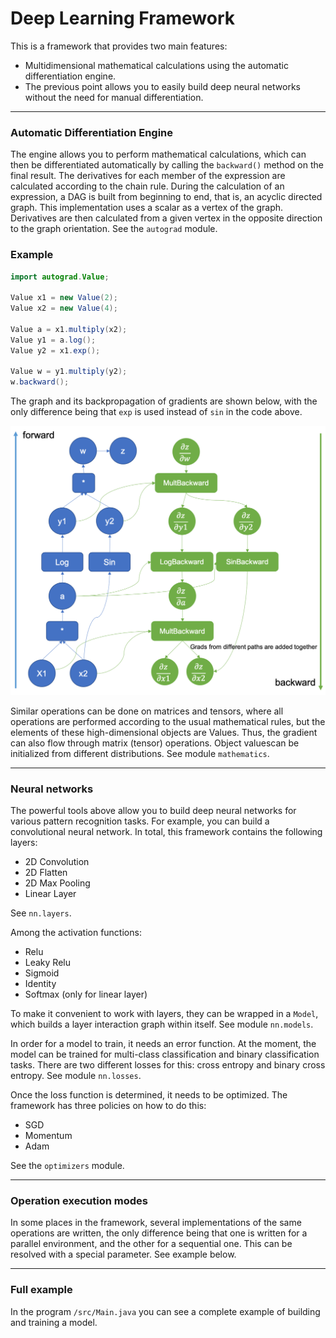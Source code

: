 # Deep Learning Framework

This is a framework that provides two main features:
* Multidimensional mathematical calculations using the automatic differentiation engine.
* The previous point allows you to easily build deep neural networks without the need for manual differentiation.
  
---

### Automatic Differentiation Engine

The engine allows you to perform mathematical calculations, which can then be differentiated automatically by calling the ```backward()``` method on the final result. The derivatives for each member of the expression are calculated according to the chain rule. During the calculation of an expression, a DAG is built from beginning to end, that is, an acyclic directed graph. This implementation uses a scalar as a vertex of the graph. Derivatives are then calculated from a given vertex in the opposite direction to the graph orientation. See the ```autograd``` module.

### Example

```java
import autograd.Value;

Value x1 = new Value(2);
Value x2 = new Value(4);

Value a = x1.multiply(x2);
Value y1 = a.log();
Value y2 = x1.exp();

Value w = y1.multiply(y2);
w.backward();
```

The graph and its backpropagation of gradients are shown below, with the only difference being that ```exp``` is used instead of ```sin``` in the code above.

![image](./augmented_computational_graph.png)

Similar operations can be done on matrices and tensors, where all operations are performed according to the usual mathematical rules, but the elements of these high-dimensional objects are Values. Thus, the gradient can also flow through matrix (tensor) operations. Object values ​​can be initialized from different distributions. See module ```mathematics```.

---

### Neural networks

The powerful tools above allow you to build deep neural networks for various pattern recognition tasks. For example, you can build a convolutional neural network. In total, this framework contains the following layers:
* 2D Convolution
* 2D Flatten
* 2D Max Pooling
* Linear Layer
  
See ```nn.layers```.

Among the activation functions:
* Relu
* Leaky Relu
* Sigmoid
* Identity
* Softmax (only for linear layer)
  
To make it convenient to work with layers, they can be wrapped in a ```Model```, which builds a layer interaction graph within itself. See module ```nn.models```.

In order for a model to train, it needs an error function. At the moment, the model can be trained for multi-class classification and binary classification tasks. There are two different losses for this: cross entropy and binary cross entropy. See module ```nn.losses```.

Once the loss function is determined, it needs to be optimized. The framework has three policies on how to do this:
* SGD
* Momentum
* Adam
  
See the ```optimizers``` module.

---

### Operation execution modes

In some places in the framework, several implementations of the same operations are written, the only difference being that one is written for a parallel environment, and the other for a sequential one. This can be resolved with a special parameter. See example below.

---

### Full example

In the program ```/src/Main.java``` you can see a complete example of building and training a model.
